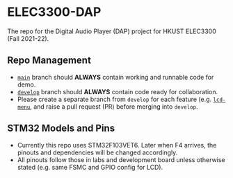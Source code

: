 # ELEC3300-DAP
The repo for the Digital Audio Player (DAP) project for HKUST ELEC3300 (Fall 2021-22).

## Repo Management
- [`main`](https://github.com/StardustLID/ELEC3300-DAP/tree/main) branch should **ALWAYS** contain working and runnable code for demo.
- [`develop`](https://github.com/StardustLID/ELEC3300-DAP/tree/develop) branch should **ALWAYS** contain code ready for collaboration.
- Please create a separate branch from `develop` for each feature (e.g. [`lcd-menu`](https://github.com/StardustLID/ELEC3300-DAP/tree/lcd-menu), and raise a pull request (PR) before merging into `develop`.

## STM32 Models and Pins
- Currently this repo uses STM32F103VET6. Later when F4 arrives, the pinouts and dependencies will be changed accordingly.
- All pinouts follow those in labs and development board unless otherwise stated (e.g. same FSMC and GPIO config for LCD).